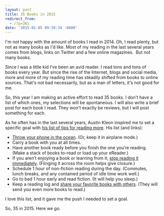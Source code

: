 ```yaml
---
layout: post
title: 35 Books in 2015
redirect_from:
  - /?p=361
date: '2015-01-05 09:30:34 -0600'
---
```

<p>I'm not happy with the amount of books I read in 2014. Oh, I read plenty, but not as many books as I'd like. Most of my reading in the last several years comes from blogs, links on Twitter and a few online magazines.  But not many books.</p>
<p>Since I was a little kid I've been an avid reader. I read tons and tons of books every year. But since the rise of the Internet, blogs and social media, more and more of my reading time has steadily shifted from books to online sources. That's not bad necessarily, but as a man of letters, it's not good for me.</p>
<p>So, this year I am making an active effort to read 35 books. I don't have a list of which ones, my selections will be spontaneous. I will also write a brief post for each book I read. They won't exactly be reviews, but I will post something for each.</p>
<p>As he often has in the last several years, Austin Kleon inspired me to set a specific goal with <a href="http://austinkleon.com/2014/12/29/how-to-read-more/">his list of tips for reading more</a>. His list (and links):</p>
<ul>
<li><a href="http://austinkleon.com/2014/07/22/read-a-book-instead/" target="_blank">Throw your phone in the ocean</a>. (Or, keep it in airplane mode.)</li>
<li>Carry a book with you at all times.</li>
<li>Have another book ready before you finish the one you’re reading. (Make a stack of books to-read or load up your eReader.)</li>
<li>If you aren’t enjoying a book or learning from it, <a href="http://austinkleon.com/2014/10/17/33-thoughts-on-reading/" target="_blank">stop reading it immediately</a>. (Flinging it across the room helps give closure.)</li>
<li>Schedule 1 hour of non-fiction reading during the day. (Commutes, lunch breaks, and any contained period of idle time work well.)</li>
<li>Go to bed 1 hour early and read fiction. (It will help you sleep.)</li>
<li>Keep a reading log and <a href="http://books.austinkleon.com/" target="_blank">share your favorite books with others</a>. (They will send you even more books to read.)</li>
</ul>
<p>I love this list, and it gave me the push I needed to set a goal.</p>
<p>So, 35 in 2015. Here we go.</p>
